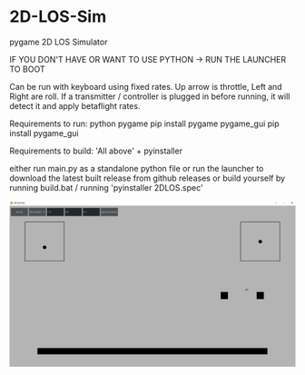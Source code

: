 # 2D-LOS-Sim
pygame 2D LOS Simulator

IF YOU DON'T HAVE OR WANT TO USE PYTHON -> RUN THE LAUNCHER TO BOOT

Can be run with keyboard using fixed rates. Up arrow is throttle, Left and Right are roll.
If a transmitter / controller is plugged in before running, it will detect it and apply betaflight rates.

Requirements to run:
python
pygame				pip install pygame
pygame_gui		pip install pygame_gui

Requirements to build:
'All above' +
pyinstaller

either run main.py as a standalone python file
or run the launcher to download the latest built release from github releases
or build yourself by running build.bat / running 'pyinstaller 2DLOS.spec'

![Alt text](src/Assets/screenshot.JPG?raw=true "screenshot")
